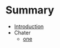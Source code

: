 # Summary

* [Introduction](README.md)
* Chater
	* [one](Chapter/one.md)
<!--stackedit_data:
eyJoaXN0b3J5IjpbMTQ4ODE2MjEzMF19
-->